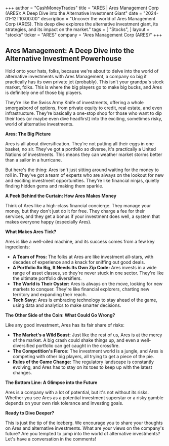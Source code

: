 +++
author = "CashMoneyTrades"
title = "ARES |  Ares Management Corp (ARES):  A Deep Dive into the Alternative Investment Giant"
date = "2024-01-12T10:00:00"
description = "Uncover the world of Ares Management Corp (ARES). This deep dive explores the alternative investment giant, its strategies, and its impact on the market."
tags = [
"Stocks",
]
layout = "stocks"
ticker = "ARES"
company = "Ares Management Corp (ARES)"
+++
        


## Ares Management: A Deep Dive into the Alternative Investment Powerhouse

Hold onto your hats, folks, because we're about to delve into the world of alternative investments with Ares Management, a company so big it practically has its own private jet (probably). This isn't your grandpa's stock market, folks. This is where the big players go to make big bucks, and Ares is definitely one of those big players.

They're like the Swiss Army Knife of investments, offering a whole smorgasbord of options, from private equity to credit, real estate, and even infrastructure. They're basically a one-stop shop for those who want to dip their toes (or maybe even dive headfirst) into the exciting, sometimes risky, world of alternative investments. 

**Ares: The Big Picture**

Ares is all about diversification. They're not putting all their eggs in one basket, no sir. They've got a portfolio so diverse, it's practically a United Nations of investments. This means they can weather market storms better than a sailor in a hurricane.

But here's the thing: Ares isn't just sitting around waiting for the money to roll in. They've got a team of experts who are always on the lookout for new and exciting investment opportunities. They're like financial ninjas, quietly finding hidden gems and making them sparkle.

**A Peek Behind the Curtain: How Ares Makes Money**

Think of Ares like a high-class financial concierge. They manage your money, but they don't just do it for free. They charge a fee for their services, and they get a bonus if your investment does well, a system that makes everyone happy (especially Ares).

**What Makes Ares Tick?**

Ares is like a well-oiled machine, and its success comes from a few key ingredients:

* **A Team of Pros:** The folks at Ares are like investment all-stars, with decades of experience and a knack for sniffing out good deals. 
* **A Portfolio So Big, It Needs Its Own Zip Code:**  Ares invests in a wide range of asset classes, so they're never stuck in one sector. They're like the ultimate portfolio diversifiers.
* **The World is Their Oyster:** Ares is always on the move, looking for new markets to conquer. They're like financial explorers, charting new territory and expanding their reach.
* **Tech Savy:** Ares is embracing technology to stay ahead of the game, using data and analytics to make smarter decisions.

**The Other Side of the Coin: What Could Go Wrong?**

Like any good investment, Ares has its fair share of risks:

* **The Market's a Wild Beast:**  Just like the rest of us, Ares is at the mercy of the market. A big crash could shake things up, and even a well-diversified portfolio can get caught in the crossfire.
* **The Competition's Fierce:** The investment world is a jungle, and Ares is competing with other big players, all trying to get a piece of the pie. 
* **Rules of the Game Change:** The regulatory landscape is constantly evolving, and Ares has to stay on its toes to keep up with the latest changes.

**The Bottom Line: A Glimpse into the Future**

Ares is a company with a lot of potential, but it's not without its risks. Whether you see Ares as a potential investment superstar or a risky gamble depends on your own risk tolerance and investing goals. 

**Ready to Dive Deeper?**

This is just the tip of the iceberg. We encourage you to share your thoughts on Ares and alternative investments. What are your views on the company's future? Are you tempted to jump into the world of alternative investments? Let's have a conversation in the comments! 

        